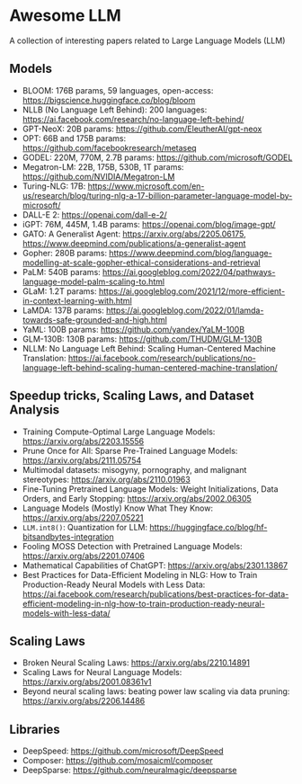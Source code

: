 # Awesome LLM
A collection of interesting papers related to Large Language Models (LLM)

## Models
- BLOOM: 176B params, 59 languages, open-access: https://bigscience.huggingface.co/blog/bloom
- NLLB (No Language Left Behind): 200 languages: https://ai.facebook.com/research/no-language-left-behind/
- GPT-NeoX: 20B params: https://github.com/EleutherAI/gpt-neox
- OPT: 66B and 175B params: https://github.com/facebookresearch/metaseq
- GODEL: 220M, 770M, 2.7B params: https://github.com/microsoft/GODEL
- Megatron-LM: 22B, 175B, 530B, 1T params: https://github.com/NVIDIA/Megatron-LM
- Turing-NLG: 17B: https://www.microsoft.com/en-us/research/blog/turing-nlg-a-17-billion-parameter-language-model-by-microsoft/
- DALL-E 2: https://openai.com/dall-e-2/
- iGPT: 76M, 445M, 1.4B params: https://openai.com/blog/image-gpt/
- GATO: A Generalist Agent: https://arxiv.org/abs/2205.06175, https://www.deepmind.com/publications/a-generalist-agent
- Gopher: 280B params: https://www.deepmind.com/blog/language-modelling-at-scale-gopher-ethical-considerations-and-retrieval
- PaLM: 540B params: https://ai.googleblog.com/2022/04/pathways-language-model-palm-scaling-to.html
- GLaM: 1.2T params: https://ai.googleblog.com/2021/12/more-efficient-in-context-learning-with.html
- LaMDA: 137B params: https://ai.googleblog.com/2022/01/lamda-towards-safe-grounded-and-high.html
- YaML: 100B params: https://github.com/yandex/YaLM-100B
- GLM-130B: 130B params: https://github.com/THUDM/GLM-130B
- NLLM: No Language Left Behind: Scaling Human-Centered Machine Translation: https://ai.facebook.com/research/publications/no-language-left-behind-scaling-human-centered-machine-translation/


## Speedup tricks, Scaling Laws, and Dataset Analysis
- Training Compute-Optimal Large Language Models: https://arxiv.org/abs/2203.15556
- Prune Once for All: Sparse Pre-Trained Language Models: https://arxiv.org/abs/2111.05754
- Multimodal datasets: misogyny, pornography, and malignant stereotypes: https://arxiv.org/abs/2110.01963
- Fine-Tuning Pretrained Language Models: Weight Initializations, Data Orders, and Early Stopping: https://arxiv.org/abs/2002.06305
- Language Models (Mostly) Know What They Know: https://arxiv.org/abs/2207.05221
- `LLM.int8()`: Quantization for LLM: https://huggingface.co/blog/hf-bitsandbytes-integration
- Fooling MOSS Detection with Pretrained Language Models: https://arxiv.org/abs/2201.07406
- Mathematical Capabilities of ChatGPT: https://arxiv.org/abs/2301.13867
- Best Practices for Data-Efficient Modeling in NLG: How to Train Production-Ready Neural Models with Less Data: https://ai.facebook.com/research/publications/best-practices-for-data-efficient-modeling-in-nlg-how-to-train-production-ready-neural-models-with-less-data/

## Scaling Laws
- Broken Neural Scaling Laws: https://arxiv.org/abs/2210.14891
- Scaling Laws for Neural Language Models: https://arxiv.org/abs/2001.08361v1
- Beyond neural scaling laws: beating power law scaling via data pruning: https://arxiv.org/abs/2206.14486


## Libraries
- DeepSpeed: https://github.com/microsoft/DeepSpeed
- Composer: https://github.com/mosaicml/composer
- DeepSparse: https://github.com/neuralmagic/deepsparse
